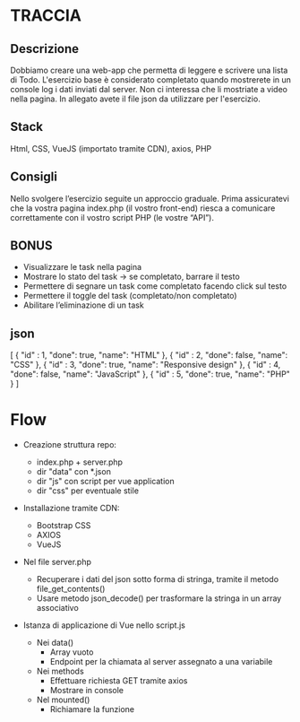 # TRACCIA
## Descrizione
Dobbiamo creare una web-app che permetta di leggere e scrivere una lista di Todo.
L'esercizio base è considerato completato quando mostrerete in un console log i dati inviati dal server. Non ci interessa che li mostriate a video nella pagina. In allegato avete il file json da utilizzare per l'esercizio.

## Stack
Html, CSS, VueJS (importato tramite CDN), axios, PHP

## Consigli
Nello svolgere l’esercizio seguite un approccio graduale.
Prima assicuratevi che la vostra pagina index.php (il vostro front-end) riesca a comunicare correttamente con il vostro script PHP (le vostre “API”).

## BONUS
- Visualizzare le task nella pagina
- Mostrare lo stato del task → se completato, barrare il testo
- Permettere di segnare un task come completato facendo click sul testo
- Permettere il toggle del task (completato/non completato)
- Abilitare l’eliminazione di un task

## json
[
    { "id" : 1, "done": true, "name": "HTML" },
    { "id" : 2, "done": false, "name": "CSS" },
    { "id" : 3, "done": true, "name": "Responsive design" },
    { "id" : 4, "done": false, "name": "JavaScript" },
    { "id" : 5, "done": true, "name": "PHP" }
]

# Flow
- Creazione struttura repo:
    - index.php + server.php
    - dir "data" con *.json
    - dir "js" con script per vue application
    - dir "css" per eventuale stile

- Installazione tramite CDN:
    - Bootstrap CSS
    - AXIOS
    - VueJS

- Nel file server.php
    - Recuperare i dati del json sotto forma di stringa, tramite il metodo file_get_contents()
    - Usare metodo json_decode() per trasformare la stringa in un array associativo

- Istanza di applicazione di Vue nello script.js
    - Nei data()
        - Array vuoto
        - Endpoint per la chiamata al server assegnato a una variabile
    - Nei methods
        - Effettuare richiesta GET tramite axios
        - Mostrare in console
    - Nel mounted()
        - Richiamare la funzione